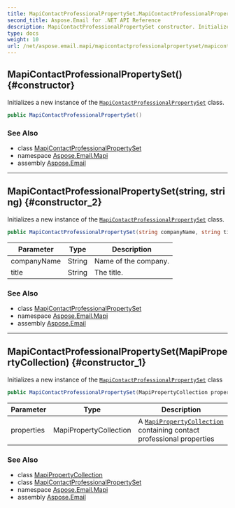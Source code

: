 ```yaml
---
title: MapiContactProfessionalPropertySet.MapiContactProfessionalPropertySet
second_title: Aspose.Email for .NET API Reference
description: MapiContactProfessionalPropertySet constructor. Initializes a new instance of the MapiContactProfessionalPropertySet class
type: docs
weight: 10
url: /net/aspose.email.mapi/mapicontactprofessionalpropertyset/mapicontactprofessionalpropertyset/
---
```

## MapiContactProfessionalPropertySet() {#constructor}

Initializes a new instance of the [`MapiContactProfessionalPropertySet`](../) class.

```csharp
public MapiContactProfessionalPropertySet()
```

### See Also

* class [MapiContactProfessionalPropertySet](../)
* namespace [Aspose.Email.Mapi](../../mapicontactprofessionalpropertyset/)
* assembly [Aspose.Email](../../../)

---

## MapiContactProfessionalPropertySet(string, string) {#constructor_2}

Initializes a new instance of the [`MapiContactProfessionalPropertySet`](../) class.

```csharp
public MapiContactProfessionalPropertySet(string companyName, string title)
```

| Parameter | Type | Description |
| --- | --- | --- |
| companyName | String | Name of the company. |
| title | String | The title. |

### See Also

* class [MapiContactProfessionalPropertySet](../)
* namespace [Aspose.Email.Mapi](../../mapicontactprofessionalpropertyset/)
* assembly [Aspose.Email](../../../)

---

## MapiContactProfessionalPropertySet(MapiPropertyCollection) {#constructor_1}

Initializes a new instance of the [`MapiContactProfessionalPropertySet`](../) class

```csharp
public MapiContactProfessionalPropertySet(MapiPropertyCollection properties)
```

| Parameter | Type | Description |
| --- | --- | --- |
| properties | MapiPropertyCollection | A [`MapiPropertyCollection`](../../mapipropertycollection/) containing contact professional properties |

### See Also

* class [MapiPropertyCollection](../../mapipropertycollection/)
* class [MapiContactProfessionalPropertySet](../)
* namespace [Aspose.Email.Mapi](../../mapicontactprofessionalpropertyset/)
* assembly [Aspose.Email](../../../)



